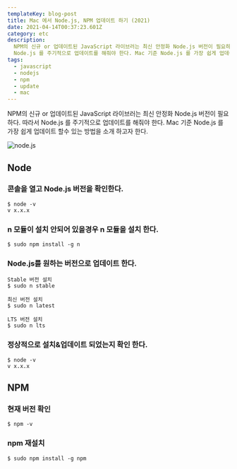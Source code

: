 ```yaml
---
templateKey: blog-post
title: Mac 에서 Node.js, NPM 업데이트 하기 (2021)
date: 2021-04-14T00:37:23.601Z
category: etc
description:
  NPM의 신규 or 업데이트된 JavaScript 라이브러는 최신 안정화 Node.js 버전이 필요하다. 따라서
  Node.js 를 주기적으로 업데이트를 해줘야 한다. Mac 기준 Node.js 를 가장 쉽게 업데이트 할수 있는 방법을 소개 하고자 한다.
tags:
  - javascript
  - nodejs
  - npm
  - update
  - mac
---
```


NPM의 신규 or 업데이트된 JavaScript 라이브러는 최신 안정화 Node.js 버전이 필요하다. 따라서 Node.js 를 주기적으로 업데이트를 해줘야 한다. Mac 기준 Node.js 를 가장 쉽게 업데이트 할수 있는 방법을 소개 하고자 한다.

![node.js](/assets/1200px-node.js_logo.svg.png "node.js")

## Node

### 콘솔을 열고 Node.js 버전을 확인한다.

```
$ node -v
v x.x.x
```

### n 모듈이 설치 안되어 있을경우 n 모듈을 설치 한다.

```
$ sudo npm install -g n
```

### Node.js를 원하는 버전으로 업데이트 한다.

```
Stable 버전 설치
$ sudo n stable

최신 버전 설치
$ sudo n latest

LTS 버전 설치
$ sudo n lts
```

### 정상적으로 설치&업데이트 되었는지 확인 한다.

```
$ node -v
v x.x.x
```

## NPM

### 현재 버전 확인

```
$ npm -v
```

### npm 재설치

```
$ sudo npm install -g npm
```
